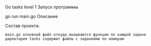 Go tasks level 1
Запуск программы

go run main.go
Описание

Состав проекта:

    main.go основной файл откуда вызываются функции по каждой задаче
    директория tasks содержит файлы с заданиями по номерам
